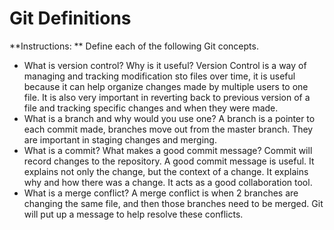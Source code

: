 # Git Definitions

**Instructions: ** Define each of the following Git concepts.

* What is version control?  Why is it useful?
Version Control is a way of managing and tracking modification sto files over time, it is useful because it can help organize changes made by multiple users to one file. It is also very important in reverting back to previous version of a file and tracking specific changes and when they were made.
* What is a branch and why would you use one?
A branch is a pointer to each commit made, branches move out from the master branch. They are important in staging changes and merging.
* What is a commit? What makes a good commit message? 
Commit will record changes to the repository. A good commit message is useful. It explains not only the change, but the context of a change. It explains why and how there was a change. It acts as a good collaboration tool.  
* What is a merge conflict?
A merge conflict is when  2 branches are changing the same file, and then those branches need to be merged. Git will put up a message to help resolve these conflicts.